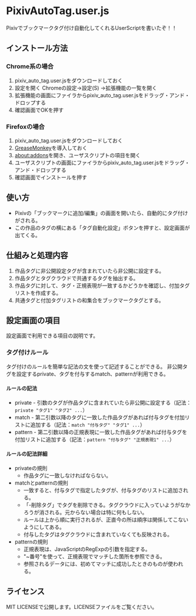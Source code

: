 # PixivAutoTag.user.js
Pixivでブックマークタグ付け自動化してくれるUserScriptを書いたぞ！！

インストール方法
-----
### Chrome系の場合
1. pixiv_auto_tag.user.jsをダウンロードしておく
2. 設定を開く Chromeの設定→設定(S) →拡張機能の一覧を開く
3. 拡張機能の画面にファイラからpixiv_auto_tag.user.jsをドラッグ・アンド・ドロップする
4. 確認画面でOKを押す

### Firefoxの場合
1. pixiv_auto_tag.user.jsをダウンロードしておく
2. [GreaseMonkey](https://addons.mozilla.org/ja/firefox/addon/greasemonkey/)を導入しておく
3. <about:addons>を開き、ユーザスクリプトの項目を開く
4. ユーザスクリプトの画面にファイラからpixiv_auto_tag.user.jsをドラッグ・アンド・ドロップする
5. 確認画面でインストールを押す

使い方
-----
* Pixivの「ブックマークに追加/編集」の画面を開いたら、自動的にタグ付けがされる。
* この作品のタグの横にある「タグ自動化設定」ボタンを押すと、設定画面が出てくる。

仕組みと処理内容
-----
1. 作品タグに非公開設定タグが含まれていたら非公開に設定する。
2. 作品タグとタグクラウドで共通するタグを抽出する。
3. 作品タグに対して、タグ・正規表現が一致するかどうかを確認し、付加タグリストを作成する。
4. 共通タグと付加タグリストの和集合をブックマークタグとする。

設定画面の項目
-----
設定画面で利用できる項目の説明です。

### タグ付けルール
タグ付けのルールを簡単な記法の文を使って記述することができる。
非公開タグを設定するprivate、タグを付与するmatch、patternが利用できる。

#### ルールの記法
* private - 引数のタグが作品タグに含まれていたら非公開に設定する（記法：`private "タグ1" "タグ2" ...`）
* match   - 第二引数以降のタグに一致した作品タグがあれば付与タグを付加リストに追加する（記法：`match "付与タグ" "タグ1" ...`）
* pattern - 第二引数以降の正規表現に一致した作品タグがあれば付与タグを付加リストに追加する（記法：`pattern "付与タグ" "正規表現1" ...`）

#### ルールの記法詳細
* privateの規則
	* 作品タグに一致しなければならない。
* matchとpatternの規則
	* 一致すると、付与タグで指定したタグが、付与タグのリストに追加される。
	* 「-削除タグ」でタグを削除できる。タグクラウドに入っていようがなかろうが消される。元からない場合は特に何もしない。
	* ルールは上から順に実行されるが、正直今の所は順序は関係してこないようにしてある。
	* 付与したタグはタグクラウドに含まれていなくても反映される。
* patternの規則
	* 正規表現は、JavaScriptのRegExpの引数を指定する。
	* "~番号"を使って、正規表現でマッチした箇所を参照できる。
	* 参照されるデータには、初めてマッチに成功したときのものが使われる。

ライセンス
-----
MIT LICENSEで公開します。LICENSEファイルをご覧ください。
